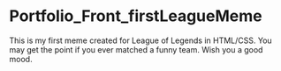 # Portfolio_Front_firstLeagueMeme
This is my first meme created for League of Legends in HTML/CSS. You may get the point if you ever matched a funny team. Wish you a good mood.
